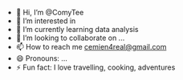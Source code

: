 - 👋 Hi, I’m @ComyTee
- 👀 I’m interested in 
- 🌱 I’m currently learning data analysis 
- 💞️ I’m looking to collaborate on ...
- 📫 How to reach me cemien4real@gmail.com 
- 😄 Pronouns: ...
- ⚡ Fun fact: I love travelling, cooking, adventures

<!---
ComyTee/ComyTee is a ✨ special ✨ repository because its `README.md` (this file) appears on your GitHub profile.
You can click the Preview link to take a look at your changes.
--->
